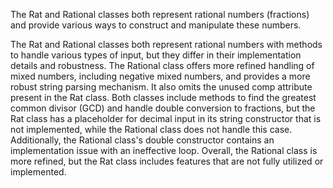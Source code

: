 The Rat and Rational classes both represent rational numbers (fractions) and provide various ways to construct and manipulate these numbers. 

The Rat and Rational classes both represent rational numbers with methods to handle various types of input, but they differ in their implementation details and robustness. The Rational class offers more refined handling of mixed numbers, including negative mixed numbers, and provides a more robust string parsing mechanism. It also omits the unused comp attribute present in the Rat class. Both classes include methods to find the greatest common divisor (GCD) and handle double conversion to fractions, but the Rat class has a placeholder for decimal input in its string constructor that is not implemented, while the Rational class does not handle this case. Additionally, the Rational class's double constructor contains an implementation issue with an ineffective loop. Overall, the Rational class is more refined, but the Rat class includes features that are not fully utilized or implemented.






